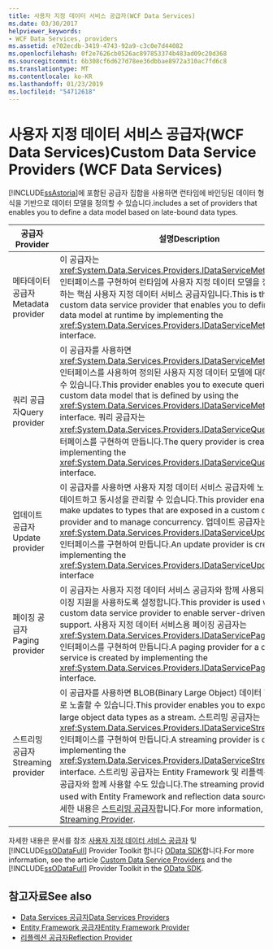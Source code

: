 ```yaml
---
title: 사용자 지정 데이터 서비스 공급자(WCF Data Services)
ms.date: 03/30/2017
helpviewer_keywords:
- WCF Data Services, providers
ms.assetid: e702ecdb-3419-4743-92a9-c3c0e7d44082
ms.openlocfilehash: 0f2e7626cb0526ac897853374b483ad09c20d368
ms.sourcegitcommit: 6b308cf6d627d78ee36dbbae8972a310ac7fd6c8
ms.translationtype: MT
ms.contentlocale: ko-KR
ms.lasthandoff: 01/23/2019
ms.locfileid: "54712618"
---
```

# <a name="custom-data-service-providers-wcf-data-services"></a><span data-ttu-id="f6bb5-102">사용자 지정 데이터 서비스 공급자(WCF Data Services)</span><span class="sxs-lookup"><span data-stu-id="f6bb5-102">Custom Data Service Providers (WCF Data Services)</span></span>
[!INCLUDE[ssAstoria](../../../../includes/ssastoria-md.md)]<span data-ttu-id="f6bb5-103">에 포함된 공급자 집합을 사용하면 런타임에 바인딩된 데이터 형식을 기반으로 데이터 모델을 정의할 수 있습니다.</span><span class="sxs-lookup"><span data-stu-id="f6bb5-103">includes a set of providers that enables you to define a data model based on late-bound data types.</span></span>  
  
|<span data-ttu-id="f6bb5-104">공급자</span><span class="sxs-lookup"><span data-stu-id="f6bb5-104">Provider</span></span>|<span data-ttu-id="f6bb5-105">설명</span><span class="sxs-lookup"><span data-stu-id="f6bb5-105">Description</span></span>|  
|--------------|-----------------|  
|<span data-ttu-id="f6bb5-106">메타데이터 공급자</span><span class="sxs-lookup"><span data-stu-id="f6bb5-106">Metadata provider</span></span>|<span data-ttu-id="f6bb5-107">이 공급자는 <xref:System.Data.Services.Providers.IDataServiceMetadataProvider> 인터페이스를 구현하여 런타임에 사용자 지정 데이터 모델을 정의할 수 있도록 하는 핵심 사용자 지정 데이터 서비스 공급자입니다.</span><span class="sxs-lookup"><span data-stu-id="f6bb5-107">This is the core custom data service provider that enables you to define a custom data model at runtime by implementing the <xref:System.Data.Services.Providers.IDataServiceMetadataProvider> interface.</span></span>|  
|<span data-ttu-id="f6bb5-108">쿼리 공급자</span><span class="sxs-lookup"><span data-stu-id="f6bb5-108">Query provider</span></span>|<span data-ttu-id="f6bb5-109">이 공급자를 사용하면 <xref:System.Data.Services.Providers.IDataServiceMetadataProvider> 인터페이스를 사용하여 정의된 사용자 지정 데이터 모델에 대해 쿼리를 실행할 수 있습니다.</span><span class="sxs-lookup"><span data-stu-id="f6bb5-109">This provider enables you to execute queries against a custom data model that is defined by using the <xref:System.Data.Services.Providers.IDataServiceMetadataProvider> interface.</span></span> <span data-ttu-id="f6bb5-110">쿼리 공급자는 <xref:System.Data.Services.Providers.IDataServiceQueryProvider> 인터페이스를 구현하여 만듭니다.</span><span class="sxs-lookup"><span data-stu-id="f6bb5-110">The query provider is created by implementing the <xref:System.Data.Services.Providers.IDataServiceQueryProvider> interface.</span></span>|  
|<span data-ttu-id="f6bb5-111">업데이트 공급자</span><span class="sxs-lookup"><span data-stu-id="f6bb5-111">Update provider</span></span>|<span data-ttu-id="f6bb5-112">이 공급자를 사용하면 사용자 지정 데이터 서비스 공급자에 노출된 형식을 업데이트하고 동시성을 관리할 수 있습니다.</span><span class="sxs-lookup"><span data-stu-id="f6bb5-112">This provider enables you to make updates to types that are exposed in a custom data service provider and to manage concurrency.</span></span> <span data-ttu-id="f6bb5-113">업데이트 공급자는 <xref:System.Data.Services.Providers.IDataServiceUpdateProvider> 인터페이스를 구현하여 만듭니다.</span><span class="sxs-lookup"><span data-stu-id="f6bb5-113">An update provider is created by implementing the <xref:System.Data.Services.Providers.IDataServiceUpdateProvider> interface</span></span>|  
|<span data-ttu-id="f6bb5-114">페이징 공급자</span><span class="sxs-lookup"><span data-stu-id="f6bb5-114">Paging provider</span></span>|<span data-ttu-id="f6bb5-115">이 공급자는 사용자 지정 데이터 서비스 공급자와 함께 사용되어 서버 기반 페이징 지원을 사용하도록 설정합니다.</span><span class="sxs-lookup"><span data-stu-id="f6bb5-115">This provider is used with the custom data service provider to enable server-driven paging support.</span></span> <span data-ttu-id="f6bb5-116">사용자 지정 데이터 서비스용 페이징 공급자는 <xref:System.Data.Services.Providers.IDataServicePagingProvider> 인터페이스를 구현하여 만듭니다.</span><span class="sxs-lookup"><span data-stu-id="f6bb5-116">A paging provider for a custom data service is created by implementing the <xref:System.Data.Services.Providers.IDataServicePagingProvider> interface.</span></span>|  
|<span data-ttu-id="f6bb5-117">스트리밍 공급자</span><span class="sxs-lookup"><span data-stu-id="f6bb5-117">Streaming provider</span></span>|<span data-ttu-id="f6bb5-118">이 공급자를 사용하면 BLOB(Binary Large Object) 데이터 형식을 스트림으로 노출할 수 있습니다.</span><span class="sxs-lookup"><span data-stu-id="f6bb5-118">This provider enables you to expose binary large object data types as a stream.</span></span> <span data-ttu-id="f6bb5-119">스트리밍 공급자는 <xref:System.Data.Services.Providers.IDataServiceStreamProvider> 인터페이스를 구현하여 만듭니다.</span><span class="sxs-lookup"><span data-stu-id="f6bb5-119">A streaming provider is created by implementing the <xref:System.Data.Services.Providers.IDataServiceStreamProvider> interface.</span></span> <span data-ttu-id="f6bb5-120">스트리밍 공급자는 Entity Framework 및 리플렉션 데이터 소스 공급자와 함께 사용할 수도 있습니다.</span><span class="sxs-lookup"><span data-stu-id="f6bb5-120">The streaming provider can also be used with Entity Framework and reflection data source providers.</span></span> <span data-ttu-id="f6bb5-121">자세한 내용은 [스트리밍 공급자](../../../../docs/framework/data/wcf/streaming-provider-wcf-data-services.md)합니다.</span><span class="sxs-lookup"><span data-stu-id="f6bb5-121">For more information, see [Streaming Provider](../../../../docs/framework/data/wcf/streaming-provider-wcf-data-services.md).</span></span>|  
  
 <span data-ttu-id="f6bb5-122">자세한 내용은 문서를 참조 [사용자 지정 데이터 서비스 공급자](https://go.microsoft.com/fwlink/?LinkID=186850) 및 [!INCLUDE[ssODataFull](../../../../includes/ssodatafull-md.md)] Provider Toolkit 합니다 [OData SDK](https://go.microsoft.com/fwlink/?LinkId=186069)합니다.</span><span class="sxs-lookup"><span data-stu-id="f6bb5-122">For more information, see the article [Custom Data Service Providers](https://go.microsoft.com/fwlink/?LinkID=186850) and the [!INCLUDE[ssODataFull](../../../../includes/ssodatafull-md.md)] Provider Toolkit in the [OData SDK](https://go.microsoft.com/fwlink/?LinkId=186069).</span></span>  
  
## <a name="see-also"></a><span data-ttu-id="f6bb5-123">참고자료</span><span class="sxs-lookup"><span data-stu-id="f6bb5-123">See also</span></span>
- [<span data-ttu-id="f6bb5-124">Data Services 공급자</span><span class="sxs-lookup"><span data-stu-id="f6bb5-124">Data Services Providers</span></span>](../../../../docs/framework/data/wcf/data-services-providers-wcf-data-services.md)
- [<span data-ttu-id="f6bb5-125">Entity Framework 공급자</span><span class="sxs-lookup"><span data-stu-id="f6bb5-125">Entity Framework Provider</span></span>](../../../../docs/framework/data/wcf/entity-framework-provider-wcf-data-services.md)
- [<span data-ttu-id="f6bb5-126">리플렉션 공급자</span><span class="sxs-lookup"><span data-stu-id="f6bb5-126">Reflection Provider</span></span>](../../../../docs/framework/data/wcf/reflection-provider-wcf-data-services.md)
